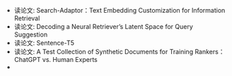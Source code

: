 
- 读论文: Search-Adaptor：Text Embedding Customization for Information Retrieval
- 读论文: Decoding a Neural Retriever’s Latent Space for Query Suggestion
- 读论文: Sentence-T5
- 读论文: A Test Collection of Synthetic Documents for Training Rankers：ChatGPT vs. Human Experts
- 

